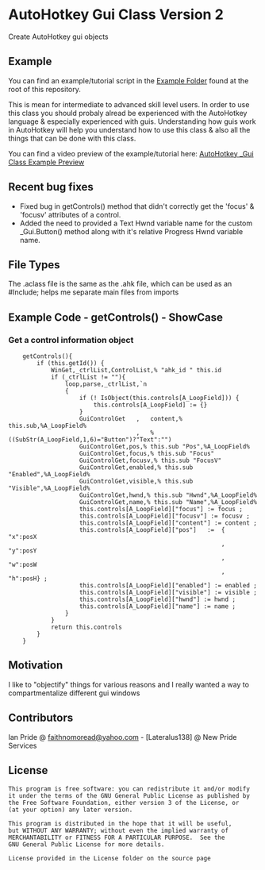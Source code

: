 # AutoHotkey Gui Class Version 2

Create AutoHotkey gui objects

## Example

You can find an example/tutorial script in the [Example Folder](./example/) found at the root of this repository. 

This is mean for intermediate to advanced skill level users. In order to use this class you should probaly alread be experienced with the AutoHotkey language &amp; especially experienced with guis. Understanding how guis work in AutoHotkey will help you understand how to use this class &amp; also all the things that can be done with this class.

You can find a video preview of the example/tutorial here:
[AutoHotkey _Gui Class Example Preview](https://lateralus138.github.io/AutoHotkey_Gui_Class_Preview/)

## Recent bug fixes

- Fixed bug in getControls() method that didn't correctly get the 'focus' &amp; 'focusv' attributes of a control.
- Added the need to provided a Text Hwnd variable name for the custom _Gui.Button() method along with it's relative Progress Hwnd variable name. 

## File Types

The .aclass file is the same as the .ahk file, which can be used as
an #Include; helps me separate main files from imports

## Example Code - getControls() - ShowCase
### Get a control information object 
```AutoHotkey
    getControls(){
        if (this.getId()) {
            WinGet,_ctrlList,ControlList,% "ahk_id " this.id
            if (_ctrlList != ""){
                loop,parse,_ctrlList,`n
                {   
                    if (! IsObject(this.controls[A_LoopField])) {
                        this.controls[A_LoopField] := {}
                    }
                    GuiControlGet   ,   content,% this.sub,%A_LoopField%
                                    ,   % ((SubStr(A_LoopField,1,6)="Button")?"Text":"")
                    GuiControlGet,pos,% this.sub "Pos",%A_LoopField%
                    GuiControlGet,focus,% this.sub "Focus"
                    GuiControlGet,focusv,% this.sub "FocusV"
                    GuiControlGet,enabled,% this.sub "Enabled",%A_LoopField%
                    GuiControlGet,visible,% this.sub "Visible",%A_LoopField%
                    GuiControlGet,hwnd,% this.sub "Hwnd",%A_LoopField%
                    GuiControlGet,name,% this.sub "Name",%A_LoopField%
                    this.controls[A_LoopField]["focus"] := focus ;
                    this.controls[A_LoopField]["focusv"] := focusv ;
                    this.controls[A_LoopField]["content"] := content ;
                    this.controls[A_LoopField]["pos"]   :=  {   "x":posX
                                                            ,   "y":posY
                                                            ,   "w":posW
                                                            ,   "h":posH} ;
                    this.controls[A_LoopField]["enabled"] := enabled ;
                    this.controls[A_LoopField]["visible"] := visible ;
                    this.controls[A_LoopField]["hwnd"] := hwnd ;
                    this.controls[A_LoopField]["name"] := name ;
                }
            }
            return this.controls
        }
    }
```
## Motivation
I like to "objectify" things for various reasons and
I really wanted a way to compartmentalize different gui
windows

## Contributors

Ian Pride @ faithnomoread@yahoo.com - [Lateralus138] @ New Pride Services 

## License

	This program is free software: you can redistribute it and/or modify
    it under the terms of the GNU General Public License as published by
    the Free Software Foundation, either version 3 of the License, or
    (at your option) any later version.

    This program is distributed in the hope that it will be useful,
    but WITHOUT ANY WARRANTY; without even the implied warranty of
    MERCHANTABILITY or FITNESS FOR A PARTICULAR PURPOSE.  See the
    GNU General Public License for more details.

	License provided in the License folder on the source page

